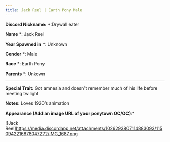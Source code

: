 ```yaml
---
title: Jack Reel | Earth Pony Male
---
```


**Discord Nickname:** *:Drywall eater

**Name** *: Jack Reel

**Year Spawned in** *: Unknown 

**Gender** *: Male

**Race** *: Earth Pony

**Parents** *: Unkown 

---

**Special Trait:** Got amnesia and doesn’t remember much of his life before meeting twilight 


**Notes:** Loves 1920’s animation 

**Appearance (Add an image URL of your ponytown OC/OC)**:* 

![Jack Reel]https://media.discordapp.net/attachments/1026293807114883093/1150942216878047272/IMG_1687.png 
